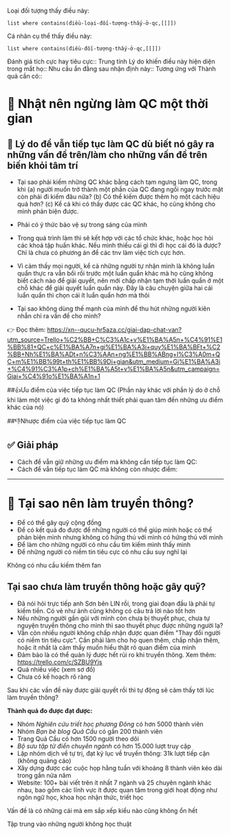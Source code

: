 Loại đối tượng thấy điều này:
```dataview
list where contains(điều-loại-đối-tượng-thấy-ở-qc,[[]])
```
Cá nhân cụ thể thấy điều này:
```dataview
list where contains(điều-đối-tượng-thấy-ở-qc,[[]])
```

Đánh giá tích cực hay tiêu cực:: Trung tính
Lý do khiến điều này hiện diện trong mắt họ:: 
Nhu cầu ẩn đằng sau nhận định này::
Tương ứng với Thành quả cần có:: 

# 👀 Nhật nên ngừng làm QC một thời gian

## 🤔 Lý do để vẫn tiếp tục làm QC dù biết nó gây ra những vấn đề trên/làm cho những vấn đề trên biến khỏi tâm trí

- Tại sao phải kiếm những QC khác bằng cách tạm ngưng làm QC, trong khi (a) người muốn trở thành một phần của QC đang ngồi ngay trước mặt còn phải đi kiếm đâu nữa? (b) Có thể kiếm được thêm họ một cách hiệu quả hơn? (c) Kể cả khi có thấy được các QC khác, họ cũng không cho mình phản biện được. 

- Phải có ý thức bảo vệ sự trong sáng của mình

- Trong quá trình làm thì sẽ kết hợp với các tổ chức khác, hoặc học hỏi các khoá tập huấn khác. Nếu mình thiếu cái gì thì đi học cái đó là được? Chỉ là chưa có phương án để các tnv làm việc tích cực hơn.

- Vì cảm thấy mọi người, kể cả những người tự nhận mình là không luẩn quẩn thực ra vẫn bối rối trước một luẩn quẩn khác mà họ cũng không biết cách nào để giải quyết, nên mới chấp nhận tạm thời luẩn quẩn ở một chỗ khác để giải quyết luẩn quẩn này. Đây là câu chuyện giữa hai cái luẩn quẩn thì chọn cái ít luẩn quẩn hơn mà thôi

- Tại sao không dùng thế mạnh của mình để thu hút những người kiên nhẫn chỉ ra vấn đề cho mình? 

:point_right: Đọc thêm: https://xn--qucu-hr5aza.cc/giai-dap-chat-van?utm_source=Trello+%C2%BB+C%C3%A1c+v%E1%BA%A5n+%C4%91%E1%BB%81+QC+c%E1%BA%A7n+gi%E1%BA%A3i+quy%E1%BA%BFt+%C2%BB+Nh%E1%BA%ADt+n%C3%AAn+ng%E1%BB%ABng+l%C3%A0m+QC+m%E1%BB%99t+th%E1%BB%9Di+gian&utm_medium=Gi%E1%BA%A3i+%C4%91%C3%A1p+ch%E1%BA%A5t+v%E1%BA%A5n&utm_campaign=Giai+%C4%91o%E1%BA%A1n+1 

##👍Ưu điểm của việc tiếp tục làm QC
(Phần này khác với phần lý do ở chỗ khi làm một việc gì đó ta không nhất thiết phải quan tâm đến những ưu điểm khác của nó) 

##👎Nhược điểm của việc tiếp tục làm QC

## ✅ Giải pháp
- Cách để vẫn giữ những ưu điểm mà không cần tiếp tục làm QC:
- Cách để vẫn tiếp tục làm QC mà không còn nhược điểm:

---

# 👀 Tại sao nên làm truyền thông?
- Để có thể gây quỹ cộng đồng
- Để có kết quả đo được để những người có thể giúp mình hoặc có thể phản biện mình nhưng không có hứng thú với mình có hứng thú với mình
- Để làm cho những người có nhu cầu tìm kiếm mình thấy mình
- Để những người có niềm tin tiêu cực có nhu cầu suy nghĩ lại

Không có nhu cầu kiếm thêm fan

## Tại sao chưa làm truyền thông hoặc gây quỹ?
- Đã nói hỏi trực tiếp anh Sơn bên LIN rồi, trong giai đoạn đầu là phải tự kiếm tiền. Có vẻ như ảnh cũng không có câu trả lời nào tốt hơn
- Nếu những người gần gũi với mình còn chưa bị thuyết phục, chưa tự nguyện truyền thông cho mình thì sao thuyết phục được những người lạ?
- Vẫn còn nhiều người không chấp nhận được quan điểm "Thay đổi người có niềm tin tiêu cực". Cần phải làm cho họ quen thêm, chấp nhận thêm, hoặc ít nhất là cảm thấy muốn hiểu thật rõ quan điểm của mình
- Đảm bảo là có thể quản lý được hết rủi ro khi truyền thông. Xem thêm: https://trello.com/c/SZBU9Yjs
- Quá nhiều việc (xem sơ đồ) 
- Chưa có kế hoạch rõ ràng

Sau khi các vấn đề này được giải quyết rồi thì tự động sẽ cảm thấy tới lúc làm truyền thông?

**Thành quả đo được đạt được:**

- Nhóm _Nghiên cứu triết học phương Đông_ có hơn 5000 thành viên
- Nhóm _Bạn bè blog Quả Cầu_ có gần 200 thành viên
- Trang Quả Cầu có hơn 1500 người theo dõi
- _Bộ sưu tập từ điển chuyên ngành_ có hơn 15.000 lượt truy cập
- Lập nhóm dịch về tự trị, đạt kỷ lục về truyền thông: 31k lượt tiếp cận (không quảng cáo) 
- Xây dựng được các cuộc họp hằng tuần với khoảng 8 thành viên kéo dài trong gần nửa năm
 - Website: 100+ bài viết trên ít nhất 7 ngành và 25 chuyên ngành khác nhau, bao gồm các lĩnh vực ít được quan tâm trong giới hoạt động như ngôn ngữ học, khoa học nhận thức, triết học

Vấn đề là có những cái mà em sắp xếp kiểu nào cũng không ổn hết

Tập trung vào những người không học thuật
